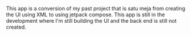 This app is a conversion of my past project that is satu meja from creating the UI using XML to using jetpack compose.
This app is still in the development where I'm still building the UI and the back end is still not created.